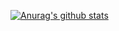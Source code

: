 [![Anurag's github stats](https://github-readme-stats.vercel.app/api?username=jarvisgg)](https://jarvisgg.github.io/)
